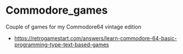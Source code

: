 # Commodore_games
Couple of games for my Commodore64 vintage edition

- https://retrogamestart.com/answers/learn-commodore-64-basic-programming-type-text-based-games
